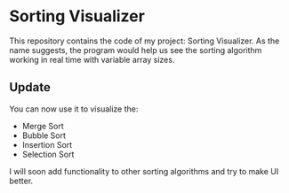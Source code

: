# Sorting Visualizer

This repository contains the code of my project: Sorting Visualizer. As the name suggests, the program would help us see the sorting algorithm working in real time with variable array sizes. 

## Update
You can now use it to visualize the: 
- Merge Sort
- Bubble Sort
- Insertion Sort
- Selection Sort

I will soon add functionality to other sorting algorithms and try to make UI better. 